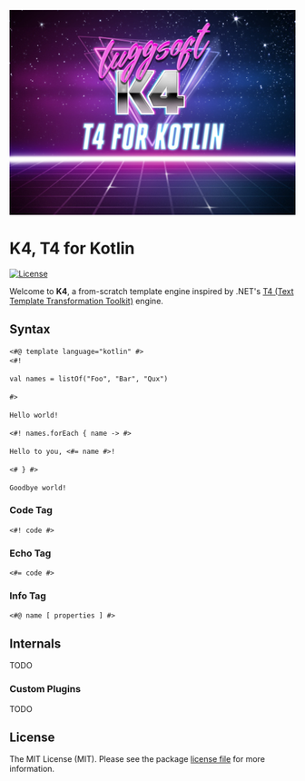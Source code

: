 ![K4, T4 for Kotlin][img-header]

# K4, T4 for Kotlin

[![License][img-license]][www-license]

Welcome to **K4**, a from-scratch template engine inspired by .NET's [T4 (Text Template Transformation Toolkit)](https://github.com/mono/t4) engine.

## Syntax

```k4
<#@ template language="kotlin" #>
<#!

val names = listOf("Foo", "Bar", "Qux")

#>

Hello world!

<#! names.forEach { name -> #>

Hello to you, <#= name #>!

<# } #>

Goodbye world!
```

### Code Tag

```k4
<#! code #>
```

### Echo Tag

```k4
<#= code #>
```

### Info Tag

```k4
<#@ name [ properties ] #>
```

## Internals

TODO

### Custom Plugins

TODO

## License

The MIT License (MIT). Please see the package [license file][www-license] for more information.

[www-license]: LICENSE.md
[img-license]: https://img.shields.io/badge/license-MIT-blue.svg
[img-header]: assets/luggsoft-k4-t4-for-kotlin.jpg

